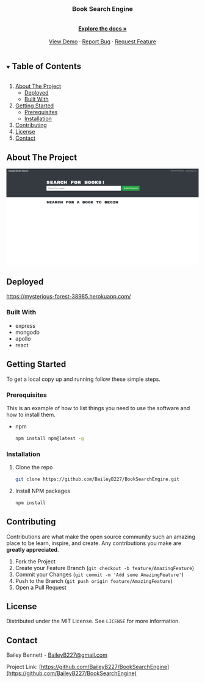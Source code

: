 <br />
<p align="center">
  <h3 align="center">Book Search Engine</h3>

  <p align="center">
    <br />
    <a href="https://github.com/BaileyB227/BookSearchEngine"><strong>Explore the docs »</strong></a>
    <br />
    <br />
    <a href="https://github.com/BaileyB227/BookSearchEngine">View Demo</a>
    ·
    <a href="https://github.com/BaileyB227/BookSearchEngine/issues">Report Bug</a>
    ·
    <a href="https://github.com/BaileyB227/BookSearchEngine/issues">Request Feature</a>
  </p>
</p>

<details open="open">
  <summary><h2 style="display: inline-block">Table of Contents</h2></summary>
  <ol>
    <li>
      <a href="#about-the-project">About The Project</a>
      <ul>
        <li><a href="#deployed">Deployed</a></li>
        <li><a href="#built-with">Built With</a></li>
      </ul>
    </li>
    <li>
      <a href="#getting-started">Getting Started</a>
      <ul>
        <li><a href="#prerequisites">Prerequisites</a></li>
        <li><a href="#installation">Installation</a></li>
      </ul>
    </li>
    <li><a href="#contributing">Contributing</a></li>
    <li><a href="#license">License</a></li>
    <li><a href="#contact">Contact</a></li>
  </ol>
</details>

## About The Project

![Book Search Screen Shot](./BookSearch.png)

## Deployed

https://mysterious-forest-38985.herokuapp.com/

### Built With

- express
- mongodb
- apollo
- react

## Getting Started

To get a local copy up and running follow these simple steps.

### Prerequisites

This is an example of how to list things you need to use the software and how to install them.

- npm
  ```sh
  npm install npm@latest -g
  ```

### Installation

1. Clone the repo
   ```sh
   git clone https://github.com/BaileyB227/BookSearchEngine.git
   ```
2. Install NPM packages
   ```sh
   npm install
   ```

## Contributing

Contributions are what make the open source community such an amazing place to be learn, inspire, and create. Any contributions you make are **greatly appreciated**.

1. Fork the Project
2. Create your Feature Branch (`git checkout -b feature/AmazingFeature`)
3. Commit your Changes (`git commit -m 'Add some AmazingFeature'`)
4. Push to the Branch (`git push origin feature/AmazingFeature`)
5. Open a Pull Request

## License

Distributed under the MIT License. See `LICENSE` for more information.

## Contact

Bailey Bennett - BaileyB227@gmail.com

Project Link: [https://github.com/BaileyB227/BookSearchEngine](https://github.com/BaileyB227/BookSearchEngine)
